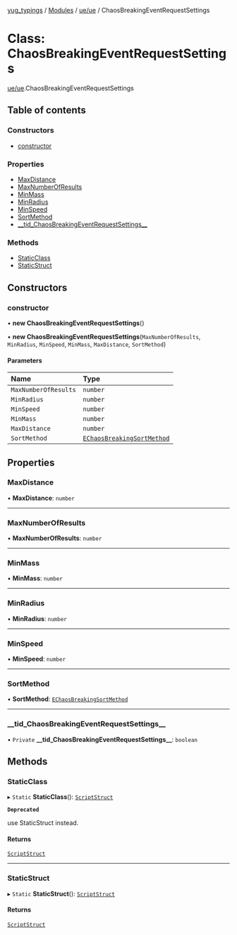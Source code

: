 [yug_typings](../README.md) / [Modules](../modules.md) / [ue/ue](../modules/ue_ue.md) / ChaosBreakingEventRequestSettings

# Class: ChaosBreakingEventRequestSettings

[ue/ue](../modules/ue_ue.md).ChaosBreakingEventRequestSettings

## Table of contents

### Constructors

- [constructor](ue_ue.ChaosBreakingEventRequestSettings.md#constructor)

### Properties

- [MaxDistance](ue_ue.ChaosBreakingEventRequestSettings.md#maxdistance)
- [MaxNumberOfResults](ue_ue.ChaosBreakingEventRequestSettings.md#maxnumberofresults)
- [MinMass](ue_ue.ChaosBreakingEventRequestSettings.md#minmass)
- [MinRadius](ue_ue.ChaosBreakingEventRequestSettings.md#minradius)
- [MinSpeed](ue_ue.ChaosBreakingEventRequestSettings.md#minspeed)
- [SortMethod](ue_ue.ChaosBreakingEventRequestSettings.md#sortmethod)
- [\_\_tid\_ChaosBreakingEventRequestSettings\_\_](ue_ue.ChaosBreakingEventRequestSettings.md#__tid_chaosbreakingeventrequestsettings__)

### Methods

- [StaticClass](ue_ue.ChaosBreakingEventRequestSettings.md#staticclass)
- [StaticStruct](ue_ue.ChaosBreakingEventRequestSettings.md#staticstruct)

## Constructors

### constructor

• **new ChaosBreakingEventRequestSettings**()

• **new ChaosBreakingEventRequestSettings**(`MaxNumberOfResults`, `MinRadius`, `MinSpeed`, `MinMass`, `MaxDistance`, `SortMethod`)

#### Parameters

| Name | Type |
| :------ | :------ |
| `MaxNumberOfResults` | `number` |
| `MinRadius` | `number` |
| `MinSpeed` | `number` |
| `MinMass` | `number` |
| `MaxDistance` | `number` |
| `SortMethod` | [`EChaosBreakingSortMethod`](../enums/ue_ue.EChaosBreakingSortMethod.md) |

## Properties

### MaxDistance

• **MaxDistance**: `number`

___

### MaxNumberOfResults

• **MaxNumberOfResults**: `number`

___

### MinMass

• **MinMass**: `number`

___

### MinRadius

• **MinRadius**: `number`

___

### MinSpeed

• **MinSpeed**: `number`

___

### SortMethod

• **SortMethod**: [`EChaosBreakingSortMethod`](../enums/ue_ue.EChaosBreakingSortMethod.md)

___

### \_\_tid\_ChaosBreakingEventRequestSettings\_\_

• `Private` **\_\_tid\_ChaosBreakingEventRequestSettings\_\_**: `boolean`

## Methods

### StaticClass

▸ `Static` **StaticClass**(): [`ScriptStruct`](ue_ue.ScriptStruct.md)

**`Deprecated`**

use StaticStruct instead.

#### Returns

[`ScriptStruct`](ue_ue.ScriptStruct.md)

___

### StaticStruct

▸ `Static` **StaticStruct**(): [`ScriptStruct`](ue_ue.ScriptStruct.md)

#### Returns

[`ScriptStruct`](ue_ue.ScriptStruct.md)
